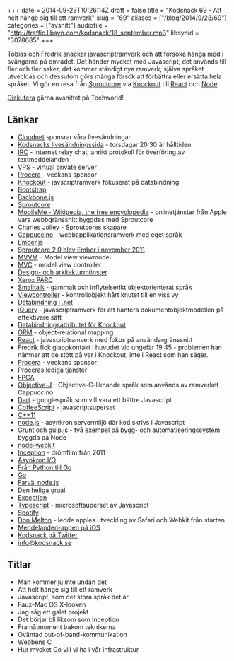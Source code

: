 +++
date = 2014-09-23T10:26:14Z
draft = false
title = "Kodsnack 69 - Att helt hänge sig till ett ramverk"
slug = "69"
aliases = ["/blog/2014/9/23/69"]
categories = ["avsnitt"]
audiofile = "http://traffic.libsyn.com/kodsnack/18_september.mp3"
libsynid = "3078685"
+++

Tobias och Fredrik snackar javascriptramverk och att försöka hänga med i svängarna på området. Det händer mycket med Javascript, det används till fler och fler saker, det kommer ständigt nya ramverk, själva språket utvecklas och dessutom görs många försök att förbättra eller ersätta hela språket. Vi gör en resa från [Sproutcore](http://sproutcore.com/about/) via [Knockout](http://knockoutjs.com/) till [React](http://facebook.github.io/react/) och [Node](http://nodejs.org/).

[Diskutera](http://techworld.idg.se/2.2524/1.582923/) gärna avsnittet på Techworld!

## Länkar ##
* [Cloudnet](http://www.cloudnet.se) sponsrar våra livesändningar
* [Kodsnacks livesändningssida](http://live.kodsnack.se) - torsdagar 20:30 är hålltiden
* [IRC](http://en.wikipedia.org/wiki/Internet_Relay_Chat) - internet relay chat, anrikt protokoll för överföring av textmeddelanden
* [VPS](http://en.wikipedia.org/wiki/Virtual_private_server) - virtual private server
* [Procera](http://www.proceranetworks.com/index.php) - veckans sponsor
* [Knockout](http://knockoutjs.com/) - javscriptramverk fokuserat på databindning
* [Bootstrap](http://getbootstrap.com/)
* [Backbone.js](http://backbonejs.org/)
* [Sproutcore](http://sproutcore.com/about/)
* [MobileMe - Wikipedia, the free encyclopedia](http://en.wikipedia.org/wiki/MobileMe) - onlinetjänster från Apple vars webbgränssnitt byggdes med Sproutcore
* [Charles Jolley](https://www.linkedin.com/in/charlesjolley) - Sproutcores skapare
* [Cappuccino](http://www.cappuccino-project.org/) - webbapplikationsramverk med eget språk
* [Ember.js](http://emberjs.com/)
* [Sproutcore 2.0 blev Ember i november 2011](http://yehudakatz.com/2011/12/08/announcing-amber-js/)
* [MVVM](http://en.wikipedia.org/wiki/Model_View_ViewModel) - Model view viewmodel
* [MVC](http://en.wikipedia.org/wiki/Model%E2%80%93view%E2%80%93controller) - model view controller
* [Design- och arkitekturmönster](http://en.wikipedia.org/wiki/Architectural_pattern)
* [Xerox PARC](http://en.wikipedia.org/wiki/PARC_%28company%29)
* [Smalltalk](http://en.wikipedia.org/wiki/Smalltalk) - gammalt och inflytelserikt objektorienterat språk
* [Viewcontroller](https://developer.apple.com/library/ios/featuredarticles/ViewControllerPGforiPhoneOS/Introduction/Introduction.html) - kontrollobjekt hårt knutet till en viss vy
* [Databindning i .net](http://msdn.microsoft.com/en-us/library/ms752347%28v=vs.110%29.aspx)
* [jQuery](https://jquery.org/) - javascriptramverk för att hantera dokumentobjektmodellen på effektivare sätt
* [Databindningsattributet för Knockout](http://knockoutjs.com/documentation/value-binding.html)
* [ORM](http://en.wikipedia.org/wiki/Object-relational_mapping) - object-relational mapping
* [React](http://facebook.github.io/react/) - javascriptramverk med fokus på användargränssnitt
* Fredrik fick glappkontakt i huvudet vid ungefär 19:45 - problemen han nämner att de stött på var i Knockout, inte i React som han säger.
* [Procera](http://www.proceranetworks.com/index.php) - veckans sponsor
* [Proceras lediga tjänster](http://bit.ly/pre-proceranetworks)
* [FPGA](http://en.wikipedia.org/wiki/Field-programmable_gate_array)
* [Objective-J](http://en.wikipedia.org/wiki/Objective-J) - Objective-C-liknande språk som används av ramverket Cappuccino
* [Dart](https://www.dartlang.org/) - googlespråk som vill vara ett bättre Javascript
* [CoffeeScript](http://coffeescript.org/) - javascriptsuperset
* [C++11](http://en.wikipedia.org/wiki/C%2B%2B11)
* [node.js](http://nodejs.org/) - asynkron servermiljö där kod skrivs i Javascript
* [Grunt](http://gruntjs.com/) och [gulp.js](http://gulpjs.com/) - två exempel på bygg- och automatiseringssystem byggda på Node
* [node-webkit](https://github.com/rogerwang/node-webkit)
* [Inception](http://en.wikipedia.org/wiki/Inception) - drömfilm från 2011
* [Asynkron I/O ](http://en.wikipedia.org/wiki/Asynchronous_I/O)
* [Från Python till Go](http://jordanorelli.com/post/31533769172/why-i-went-from-python-to-go-and-not-node-js)
* [Go](http://golang.org/)
* [Farväl node.js](https://medium.com/code-adventures/farewell-node-js-4ba9e7f3e52b)
* [Den heliga graal](http://en.wikipedia.org/wiki/Holy_Grail)
* [Exception](http://en.wikipedia.org/wiki/Exception_handling)
* [Typescript](http://www.typescriptlang.org/) - microsoftsuperset av Javascript
* [Spotify](http://en.wikipedia.org/wiki/Spotify)
* [Don Melton](http://donmelton.com/) - ledde apples utveckling av Safari och Webkit från starten
* [Meddelanden-appen på iOS](https://www.google.com/search?q=messages+app+ios&client=safari&rls=en&source=lnms&tbm=isch&sa=X&ei=KaQeVI_uDsOBywOp5oDgCQ&ved=0CAgQ_AUoAQ&biw=1362&bih=644)
* [Kodsnack på Twitter](https://www.twitter.com/kodsnack)
* [info@kodsnack.se](mailto:info@kodsnack.se)

## Titlar ##
* Man kommer ju inte undan det
* Att helt hänge sig till ett ramverk
* Javascript, som det stora språk det är
* Faux-Mac OS X-looken
* Jag såg ett galet projekt
* Det börjar bli liksom som Inception
* Framåtmoment bakom teknikerna
* Oväntad out-of-band-kommunikation
* Webbens C
* Hur mycket Go vill vi ha i vår infrastruktur
